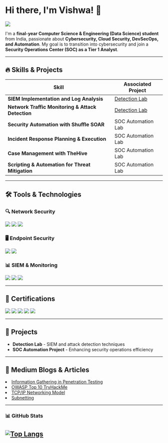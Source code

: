 # Hi there, I'm Vishwa! 👋  
<a href="https://www.linkedin.com/in/sai-vishwa-teja-03vt05">
    <img src="https://img.shields.io/badge/-LinkedIn-0072b1?&style=for-the-badge&logo=linkedin&logoColor=white" />
</a>

I'm a **final-year Computer Science & Engineering (Data Science) student** from India, passionate about **Cybersecurity, Cloud Security, DevSecOps, and Automation**. My goal is to transition into cybersecurity and join a **Security Operations Center (SOC) as a Tier 1 Analyst**.

---

## 🔥 Skills & Projects

| Skill                                         | Associated Project         |
|-----------------------------------------------|----------------------------|
| **SIEM Implementation and Log Analysis**      | [Detection Lab](https://google.com) |
| **Network Traffic Monitoring & Attack Detection** | [Detection Lab](https://google.com) |
| **Security Automation with Shuffle SOAR**     | SOC Automation Lab |
| **Incident Response Planning & Execution**    | SOC Automation Lab |
| **Case Management with TheHive**              | SOC Automation Lab |
| **Scripting & Automation for Threat Mitigation** | SOC Automation Lab |

---

## 🛠 Tools & Technologies

### 🔍 **Network Security**
<div>
    <img src="https://img.shields.io/badge/-Wireshark-1679A7?&style=for-the-badge&logo=Wireshark&logoColor=white" />
    <img src="https://img.shields.io/badge/-Suricata-EF3B2D?&style=for-the-badge&logo=Suricata&logoColor=white" />
    <img src="https://img.shields.io/badge/-Zeek-777BB4?&style=for-the-badge&logo=Zeek&logoColor=white" />
</div>

### 🖥 **Endpoint Security**
<div>
    <img src="https://img.shields.io/badge/-Microsoft_Defender_for_Endpoint-00A4EF?&style=for-the-badge&logo=Microsoft&logoColor=white" />
    <img src="https://img.shields.io/badge/-Velociraptor-4B275F?&style=for-the-badge&logo=Velociraptor&logoColor=white" />
</div>

### 📊 **SIEM & Monitoring**
<div>
    <img src="https://img.shields.io/badge/-Microsoft_Sentinel-0078D4?&style=for-the-badge&logo=Microsoft&logoColor=white" />
    <img src="https://img.shields.io/badge/-Splunk-000000?&style=for-the-badge&logo=Splunk&logoColor=white" />
    <img src="https://img.shields.io/badge/-Elastic-005571?&style=for-the-badge&logo=Elastic&logoColor=white" />
</div>

---

## 📜 Certifications
<div>
    <img src="https://img.shields.io/badge/-Security%2B-FF0000?&style=for-the-badge&logo=CompTIA&logoColor=white" />
    <img src="https://img.shields.io/badge/-Network%2B-007ACC?&style=for-the-badge&logo=CompTIA&logoColor=white" />
    <img src="https://img.shields.io/badge/-A%2B-4D4D4D?&style=for-the-badge&logo=CompTIA&logoColor=white" />
    <img src="https://img.shields.io/badge/-CDSA-006400?&style=for-the-badge&logoColor=white" />
    <img src="https://img.shields.io/badge/-CCD-000080?&style=for-the-badge&logoColor=white" />
</div>

---

## 🚀 Projects

- **Detection Lab** - SIEM and attack detection techniques
- **SOC Automation Project** - Enhancing security operations efficiency

---

## 📝 Medium Blogs & Articles

<li><a href="https://infosecwriteups.com/information-gathering-in-penetration-testing-770e01bab326" target="_blank">Information Gathering in Penetration Testing</a></li>
<li><a href="https://infosecwriteups.com/owasp-top-10-tryhackme-all-in-one-writeup-68ae5ab37d57" target="_blank">OWASP Top 10 TryHackMe</a></li>
<li><a href="https://infosecwriteups.com/tcp-ip-networking-model-69686f893569" target="_blank">TCP/IP Networking Model</a></li>
<li><a href="https://infosecwriteups.com/subnetting-a-networking-concept-161a82aff954" target="_blank">Subnetting</a></li>

---

### 📊 **GitHub Stats**
[![Top Langs](https://github-readme-stats.vercel.app/api/top-langs/?username=Vishwateja03&show_icons=true&theme=tokyonight)](https://github.com/Vishwateja03/github-readme-stats)
---
